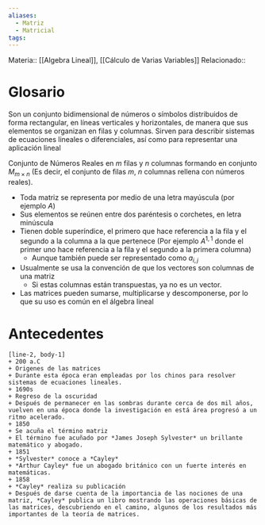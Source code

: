 ```yaml
---
aliases:
  - Matriz
  - Matricial
tags:
---
```

Materia:: [[Algebra Lineal]], [[Cálculo de Varias Variables]]
Relacionado:: 

# Glosario
Son un conjunto bidimensional de números o símbolos distribuidos de forma rectangular, en líneas verticales y horizontales, de manera que sus elementos se organizan en filas y columnas. Sirven para describir sistemas de ecuaciones lineales o diferenciales, así como para representar una aplicación lineal 

Conjunto de Números Reales en $m$ filas y $n$ columnas formando en conjunto $M_{m\times n}$ (Es decir, el conjunto de filas $m$, $n$ columnas rellena con números reales). 

- Toda matriz se representa por medio de una letra mayúscula (por ejemplo $A$)
- Sus elementos se reúnen entre dos paréntesis o corchetes, en letra minúscula 
- Tienen doble superíndice, el primero que hace referencia a la fila y el segundo a la columna a la que pertenece (Por ejemplo $A^{1,1}$ donde el primer uno hace referencia a la fila y el segundo a la primera columna)
	- Aunque también puede ser representado como $a_{i,j}$
- Usualmente se usa la convención de que los vectores son columnas de una matriz
	- Si estas columnas están transpuestas, ya no es un vector. 
- Las matrices pueden sumarse, multiplicarse y descomponerse, por lo que su uso es común en el álgebra lineal 

# Antecedentes 

```timeline 
[line-2, body-1] 
+ 200 a.C
+ Origenes de las matrices
+ Durante esta época eran empleadas por los chinos para resolver sistemas de ecuaciones lineales.  
+ 1690s
+ Regreso de la oscuridad 
+ Después de permanecer en las sombras durante cerca de dos mil años, vuelven en una época donde la investigación en está área progresó a un ritmo acelerado. 
+ 1850
+ Se acuña el término matriz
+ El término fue acuñado por *James Joseph Sylvester* un brillante matemático y abogado. 
+ 1851
+ *Sylvester* conoce a *Cayley*
+ *Arthur Cayley* fue un abogado británico con un fuerte interés en matemáticas. 
+ 1858
+ *Cayley* realiza su publicación 
+ Después de darse cuenta de la importancia de las nociones de una matriz, *Cayley* publica un libro mostrando las operaciones básicas de las matrices, descubriendo en el camino, algunos de los resultados más importantes de la teoría de matrices. 
```
